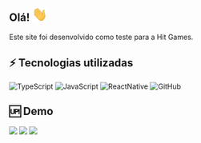 ## Olá! <img src="https://raw.githubusercontent.com/victoralmeidadev/victoralmeidadev/master/wave.gif" width="30px">

Este site foi desenvolvido como teste para a Hit Games.

## ⚡ Tecnologias utilizadas

![TypeScript](https://img.shields.io/badge/-TypeScript-black?style=flat-square&logo=typescript)
![JavaScript](https://img.shields.io/badge/-JavaScript-black?style=flat-square&logo=javascript)
![ReactNative](https://img.shields.io/badge/-ReactNative-black?style=flat-square&logo=react)
![GitHub](https://img.shields.io/badge/-GitHub-black?style=flat-square&logo=github)

## 🆙 Demo

<img src="https://user-images.githubusercontent.com/30902898/175036078-416071f9-4ed6-4df0-8c3e-48e1512aae0c.jpeg" width="800px">
<img src="https://user-images.githubusercontent.com/30902898/175036102-df0c5233-59ce-491c-b337-3ac13a422a19.jpeg" width="800px">
<img src="https://user-images.githubusercontent.com/30902898/175036153-bdffd98c-636e-4504-aa62-04d8aa913c50.jpeg" width="800px">
